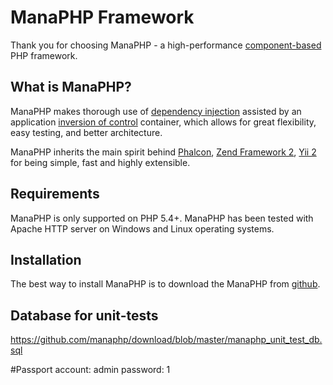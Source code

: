 ManaPHP Framework
=================

Thank you for choosing ManaPHP - a high-performance [component-based](https://en.wikipedia.org/wiki/Component-based_software_engineering) PHP framework.

What is ManaPHP?
----------------

ManaPHP makes thorough use of [dependency injection](https://en.wikipedia.org/wiki/Dependency_injection)
assisted by an application [inversion of control](https://en.wikipedia.org/wiki/Inversion_of_control) container,
which allows for great flexibility, easy testing, and better architecture.

ManaPHP inherits the main spirit behind [Phalcon](https://phalconphp.com/), [Zend Framework 2](http://framework.zend.com/), [Yii 2](http://www.yiiframework.com/) for being simple, fast and highly extensible.

Requirements
------------

ManaPHP is only supported on PHP 5.4+. ManaPHP has been tested with Apache HTTP server on Windows and Linux operating systems.

Installation
------------

The best way to install ManaPHP is to download the ManaPHP from [github](https://github.com/manaphp).

Database for unit-tests
-----------------------
https://github.com/manaphp/download/blob/master/manaphp_unit_test_db.sql

#Passport
account: admin
password: 1